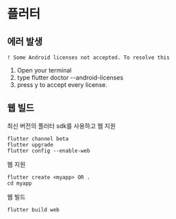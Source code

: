 # 플러터 
## 에러 발생
```! Some Android licenses not accepted. To resolve this```
1. Open your terminal
2. type flutter doctor --android-licenses
3. press y to accept every license.

## 웹 빌드
최신 버전의 플러터 sdk를 사용하고 웹 지원
~~~ 
flutter channel beta
flutter upgrade
flutter config --enable-web
~~~

웹 지원
~~~
flutter create <myapp> OR .
cd myapp
~~~

웹 빌드
~~~
flutter build web
~~~
